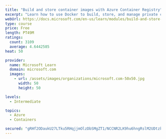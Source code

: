 ```yaml
---
title: "Build and store container images with Azure Container Registry"
excerpt: "Learn how to use Docker to build, store, and manage private container images with the Azure Container Registry."
webUrl: https://docs.microsoft.com/en-us/learn/modules/build-and-store-container-images/
type: course
price: Free
length: PT49M
ratings:
  count: 3109
  average: 4.6442585
heat: 50

provider:
  name: Microsoft Learn
  domain: microsoft.com
  images:
    - url: /assets/images/organizations/microsoft.com-50x50.jpg
      width: 50
      height: 50

levels:
  - Intermediate

topics:
  - Azure
  - Containers

secured: "gRHf2ODaukU27LTku5RHqjjmOlzDbSMgZT1/NCCNR2LK9hu6hngRslM2UDtzkqKan8OpLdNbJBNkqaNLbwozxNCt8/LodHQV57VdAS5uD1eOn4/qDBHSfXsJfLK8zrKWGIUZBtEZLRGIX/nc+COhiagM7GvbkQ85KJD3oQOtjqH2zJWFEp/Sp4weZJqM1moK6wihXhUa2JIGf0MPDtIGMLae5JwQNBKFacJ74yUDqgBGlfTgft+O/QvnvfmGm+z+CZGslWUxhz0b/f4Ax/d4EEzEzNkSXxXn7toepwFQwTbMeqf+sL+uc9ASl2Qk8xUw37Vp/3S7yyBbfyvSJ6FKaT2oRlOag8nXEmHRnZRswIEinCHl2+tcCNLvHRBXRz/9EauGJgnTM+isoKObgQ697EInECt8DZSrDg01ZmHwxdE=;iPARSEBY7u6sx7aJo2RMLA=="
---
```


